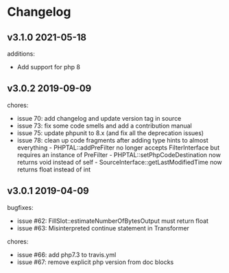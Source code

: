 # Changelog

v3.1.0 2021-05-18
-------
additions:
 * Add support for php 8

v3.0.2 2019-09-09
-------
chores:
 * issue 70: add changelog and update version tag in source
 * issue 73: fix some code smells and add a contribution manual
 * issue 75: update phpunit to 8.x (and fix all the deprecation issues)
 * issue 78: clean up code fragments after adding type hints to almost everything
             - PHPTAL::addPreFilter no longer accepts FilterInterface but requires an instance of PreFilter
             - PHPTAL::setPhpCodeDestination now returns void instead of self
             - SourceInterface::getLastModifiedTime now returns float instead of int

v3.0.1 2019-04-09
-------
bugfixes:
 * issue #62: FillSlot::estimateNumberOfBytesOutput must return float
 * issue #63: Misinterpreted continue statement in Transformer

chores:
 * issue #66: add php7.3 to travis.yml
 * issue #67: remove explicit php version from doc blocks
